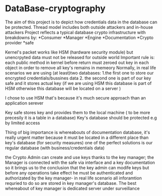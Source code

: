# DataBase-cryptography

The aim of this project is to depict how credentials data in the database  can be protected.
Thread model includes both outside attackers and in-house attackers
Project reflects a typical database crypto infrastructure with breakdowns by: 
*Consumer
*Manager
*Engine
*Documentation
*Crypto provider
*safe


Kernel's packet works like HSM (hardware security module) but unencrpyted data must not be released for outside world
Important rule is: each public method  in kernel before return must zeroed out key in each object in order to remove all key's remains in memeory 
Normally, in real life scenarios  we are using (at least)two databases:
1.the first one  to store our encrypted credentials/bussines data
2. the second one is part of our key safe  and  it stores actual key (if we are using HSM this database is part of HSM otherwise this database will be located on a server )  

I chose to use HSM that's because it's much secure approach than an  application serever

Key safe stores key and provides them to the local machine ( to be more precesily it is a table in a database)
Key's database should be protected e.g by limited access

Thing of big importance is whereabouts of documentation database, it's really urgent matter because  it must be  located in a different place than key's database (for security measures)
one of the  perfect  solutions is our regular database (with business/credentials data)


the Crypto Admin  can create and use keys thanks to the key manager; the Manager is connected with the safe via interface and a key documentation so it brings us to the conclusion that  the key admin can modife  keys but before any operations take effect he must be authenticated and authorizated by the  key manager- in real life scenario all inforamtion requried to do so are stored in key manager's database.
The best whereabout of key manager is dedicated server under surveillance
